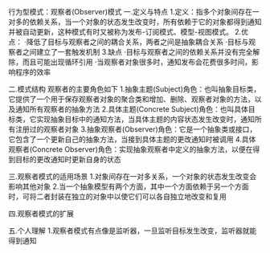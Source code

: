 行为型模式：观察者(Observer)模式
一.定义与特点
1.定义：指多个对象间存在一对多的依赖关系，当一个对象的状态发生改变时，所有依赖于它的对象都得到通知并被自动更新，这种模式有时又被称为发布-订阅模式、模型-视图模式。
2.优点：
·降低了目标与观察者之间的耦合关系，两者之间是抽象耦合关系
·目标与观察者之间建立了一套触发机制
3.缺点
·目标与观察者之间的依赖关系并没有完全解除，而且可能出现循环引用
·当观察者对象很多时，通知发布会花费很多时间，影响程序的效率

二.模式结构
观察者的主要角色如下
1.抽象主题(Subject)角色：也叫抽象目标类，它提供了一个用于保存观察者对象的聚合类和增加、删除、观察者对象的方法，以及通知所有观察者的抽象方法
2.具体主题(Concrete Subject)角色：也叫具体目标类，它实现抽象目标中的通知方法，当具体主题的内容状态发生改变时，通知所有注册过的观察者对象
3.抽象观察者(Observer)角色：它是一个抽象类或接口，它包含了一个更新自己的抽象方法，当接到具体主题的更改通知时被调用
4.具体观察者(Concrete Observer)角色：实现抽象观察者中定义的抽象方法，以便在得到目标的更改通知时更新自身的状态

三.观察者模式的适用场景
1.对象间存在一对多关系，一个对象的状态发生改变会影响其他对象
2.当一个抽象模型有两个方面，其中一个方面依赖于另一个方面时，可将二者封装在独立的对象中以使它们可以各自独立地改变和复用

四.观察者模式的扩展

五.个人理解
1.观察者模式有点像是监听器，一旦监听目标发生改变，监听器就能得到通知    